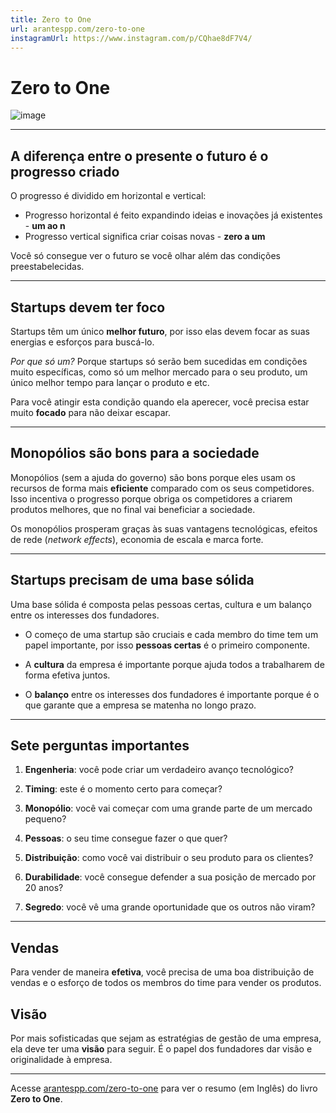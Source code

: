 ```yaml
---
title: Zero to One
url: arantespp.com/zero-to-one
instagramUrl: https://www.instagram.com/p/CQhae8dF7V4/
---
```


# Zero to One

![image](https://arantespp.com/images/books/zero-to-one.jpg)

---

## A diferença entre o presente o futuro é o progresso criado

O progresso é dividido em horizontal e vertical:

- Progresso horizontal é feito expandindo ideias e inovações já existentes - **um ao n**
- Progresso vertical significa criar coisas novas - **zero a um**

Você só consegue ver o futuro se você olhar além das condições preestabelecidas.

---

## Startups devem ter foco

Startups têm um único **melhor futuro**, por isso elas devem focar as suas energias e esforços para buscá-lo.

_Por que só um?_ Porque startups só serão bem sucedidas em condições muito específicas, como só um melhor mercado para o seu produto, um único melhor tempo para lançar o produto e etc.

Para você atingir esta condição quando ela aperecer, você precisa estar muito **focado** para não deixar escapar.

---

## Monopólios são bons para a sociedade

Monopólios (sem a ajuda do governo) são bons porque eles usam os recursos de forma mais **eficiente** comparado com os seus competidores. Isso incentiva o progresso porque obriga os competidores a criarem produtos melhores, que no final vai beneficiar a sociedade.

Os monopólios prosperam graças às suas vantagens tecnológicas, efeitos de rede (_network effects_), economia de escala e marca forte.

---

## Startups precisam de uma base sólida

Uma base sólida é composta pelas pessoas certas, cultura e um balanço entre os interesses dos fundadores.

- O começo de uma startup são cruciais e cada membro do time tem um papel importante, por isso **pessoas certas** é o primeiro componente.

- A **cultura** da empresa é importante porque ajuda todos a trabalharem de forma efetiva juntos.

- O **balanço** entre os interesses dos fundadores é importante porque é o que garante que a empresa se matenha no longo prazo.

---

## Sete perguntas importantes

1. **Engenheria**: você pode criar um verdadeiro avanço tecnológico?

1. **Timing**: este é o momento certo para começar?

1. **Monopólio**: você vai começar com uma grande parte de um mercado pequeno?

1. **Pessoas**: o seu time consegue fazer o que quer?

1. **Distribuição**: como você vai distribuir o seu produto para os clientes?

1. **Durabilidade**: você consegue defender a sua posição de mercado por 20 anos?

1. **Segredo**: você vê uma grande oportunidade que os outros não viram?

---

## Vendas

Para vender de maneira **efetiva**, você precisa de uma boa distribuição de vendas e o esforço de todos os membros do time para vender os produtos.

## Visão

Por mais sofisticadas que sejam as estratégias de gestão de uma empresa, ela deve ter uma **visão** para seguir. É o papel dos fundadores dar visão e originalidade à empresa.

---

Acesse [arantespp.com/zero-to-one](https://arantespp.com/no-bs-time) para ver o resumo (em Inglês) do livro  
**Zero to One**.
